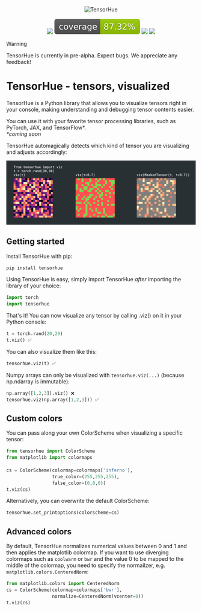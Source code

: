 <div align="center">
  <img src="https://raw.githubusercontent.com/epistoteles/tensorhue/main/.github/tensorhue.png" alt="TensorHue" width="1152">
</div>
<br>
<div align="center">
  <img src="https://img.shields.io/badge/python-≥3.9-blue.svg">
  <img src="https://raw.githubusercontent.com/epistoteles/tensorhue/main/coverage-badge.svg">
  <img src="https://img.shields.io/pypi/dm/tensorhue">
  <img src="https://img.shields.io/badge/contributions-welcome-orange.svg">
</div>

> [!WARNING]
> TensorHue is currently in pre-alpha. Expect bugs. We appreciate any feedback!

# TensorHue - tensors, visualized

TensorHue is a Python library that allows you to visualize tensors right in your console, making understanding and debugging tensor contents easier.

You can use it with your favorite tensor processing libraries, such as PyTorch, JAX, and TensorFlow*.  
_*coming soon_

TensorHue automagically detects which kind of tensor you are visualizing and adjusts accordingly:

<div align="center">
  <img src="https://raw.githubusercontent.com/epistoteles/tensorhue/main/.github/tensor_types.png" alt="tensor types" width="1152">
</div>

## Getting started

Install TensorHue with pip:

```bash
pip install tensorhue
```

Using TensorHue is easy, simply import TensorHue *after* importing the library of your choice:

```python
import torch
import tensorhue
```

That's it! You can now visualize any tensor by calling .viz() on it in your Python console:

```python
t = torch.rand(20,20)
t.viz() ✅
```

You can also visualize them like this:

```python
tensorhue.viz(t) ✅
```

Numpy arrays can only be visualized with `tensorhue.viz(...)` (because np.ndarray is immutable):

```python
np.array([1,2,3]).viz() ❌
tensorhue.viz(np.array([1,2,3])) ✅
```
## Custom colors

You can pass along your own ColorScheme when visualizing a specific tensor:

```python
from tensorhue import ColorScheme
from matplotlib import colormaps

cs = ColorScheme(colormap=colormaps['inferno'],
                 true_color=(255,255,255),
                 false_color=(0,0,0))
t.viz(cs)
```

Alternatively, you can overwrite the default ColorScheme:


```python
tensorhue.set_printoptions(colorscheme=cs)
```

## Advanced colors

By default, TensorHue normalizes numerical values between 0 and 1 and then applies the matplotlib colormap. If you want to use diverging colormaps such as `coolwarm` or `bwr` and the value 0 to be mapped to the middle of the colormap, you need to specify the normailzer, e.g. `matplotlib.colors.CenteredNorm`:

```python
from matplotlib.colors import CenteredNorm
cs = ColorScheme(colormap=colormaps['bwr'],
                 normalize=CenteredNorm(vcenter=0))
t.viz(cs)
```
